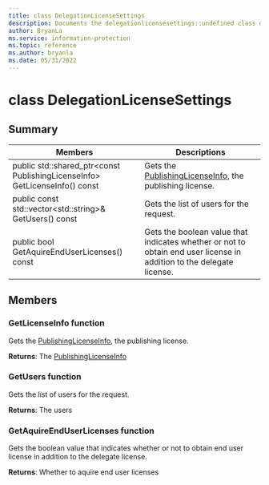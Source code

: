 ```yaml
---
title: class DelegationLicenseSettings 
description: Documents the delegationlicensesettings::undefined class of the Microsoft Information Protection (MIP) SDK.
author: BryanLa
ms.service: information-protection
ms.topic: reference
ms.author: bryanla
ms.date: 05/31/2022
---
```


# class DelegationLicenseSettings 
  
## Summary
 Members                        | Descriptions                                
--------------------------------|---------------------------------------------
public std::shared_ptr\<const PublishingLicenseInfo\> GetLicenseInfo() const  |  Gets the [PublishingLicenseInfo](undefined), the publishing license.
public const std::vector\<std::string\>& GetUsers() const  |  Gets the list of users for the request.
public bool GetAquireEndUserLicenses() const  |  Gets the boolean value that indicates whether or not to obtain end user license in addition to the delegate license.
  
## Members
  
### GetLicenseInfo function
Gets the [PublishingLicenseInfo](undefined), the publishing license.

  
**Returns**: The [PublishingLicenseInfo](undefined)
  
### GetUsers function
Gets the list of users for the request.

  
**Returns**: The users
  
### GetAquireEndUserLicenses function
Gets the boolean value that indicates whether or not to obtain end user license in addition to the delegate license.

  
**Returns**: Whether to aquire end user licenses